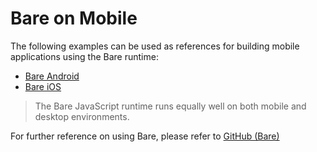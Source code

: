 # Bare on Mobile 

The following examples can be used as references for building mobile applications using the Bare runtime:

- [Bare Android](https://github.com/holepunchto/bare-android)
- [Bare iOS](https://github.com/holepunchto/bare-ios)

> The Bare JavaScript runtime runs equally well on both mobile and desktop environments.

For further reference on using Bare, please refer to [GitHub (Bare)](https://github.com/holepunchto/bare)